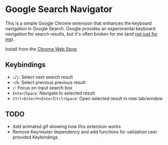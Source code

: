 # Google Search Navigator

This is a simple Google Chrome extension that enhances the keyboard navigation
in Google Search. Google provides an experimental keyboard navigation for search
results, but it's often broken for me (and [not just for
me](https://goo.gl/1zMkYu)).

Install from the [Chrome Web
Store](https://chrome.google.com/webstore/detail/enhanced-keyboard-navigat/cohamjploocgoejdfanacfgkhjkhdkek)

## Keybindings

*   `↓`/`j`: Select next search result
*   `↑`/`k`: Select previous previous result
*   `/`: Focus on input search box
*   `Enter`/`Space`: Navigate to selected result
*   `Ctrl+Enter`/`⌘+Enter`/`Ctrl+Space`: Open selected result in new tab/window

## TODO

*   Add animated gif showing how this extension works
*   Remove Keymaster dependency and add functions for validation user provided
    Keybindings
